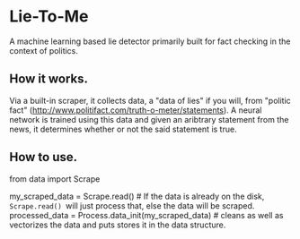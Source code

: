 # Lie-To-Me
A machine learning based lie detector primarily built for fact checking in the context of politics.

## How it works.
Via a built-in scraper, it collects data, a "data of lies" if you will, from "politic fact" (http://www.politifact.com/truth-o-meter/statements). 
A neural network is trained using this data and given an aribtrary statement from the news, it determines whether or not the said statement is true.

## How to use.
from data import Scrape

my_scraped_data = Scrape.read() # If the data is already on the disk, `Scrape.read() `will just process that, else the data will be scraped.
processed_data = Process.data_init(my_scraped_data) # cleans as well as vectorizes the data and puts stores it in the data structure.
